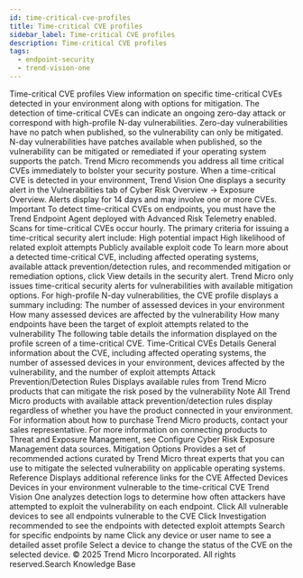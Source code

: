 ```yaml
---
id: time-critical-cve-profiles
title: Time-critical CVE profiles
sidebar_label: Time-critical CVE profiles
description: Time-critical CVE profiles
tags:
  - endpoint-security
  - trend-vision-one
---
```


 Time-critical CVE profiles View information on specific time-critical CVEs detected in your environment along with options for mitigation. The detection of time-critical CVEs can indicate an ongoing zero-day attack or correspond with high-profile N-day vulnerabilities. Zero-day vulnerabilities have no patch when published, so the vulnerability can only be mitigated. N-day vulnerabilities have patches available when published, so the vulnerability can be mitigated or remediated if your operating system supports the patch. Trend Micro recommends you address all time critical CVEs immediately to bolster your security posture. When a time-critical CVE is detected in your environment, Trend Vision One displays a security alert in the Vulnerabilities tab of Cyber Risk Overview → Exposure Overview. Alerts display for 14 days and may involve one or more CVEs. Important To detect time-critical CVEs on endpoints, you must have the Trend Endpoint Agent deployed with Advanced Risk Telemetry enabled. Scans for time-critical CVEs occur hourly. The primary criteria for issuing a time-critical security alert include: High potential impact High likelihood of related exploit attempts Publicly available exploit code To learn more about a detected time-critical CVE, including affected operating systems, available attack prevention/detection rules, and recommended mitigation or remediation options, click View details in the security alert. Trend Micro only issues time-critical security alerts for vulnerabilities with available mitigation options. For high-profile N-day vulnerabilities, the CVE profile displays a summary including: The number of assessed devices in your environment How many assessed devices are affected by the vulnerability How many endpoints have been the target of exploit attempts related to the vulnerability The following table details the information displayed on the profile screen of a time-critical CVE. Time-Critical CVEs Details General information about the CVE, including affected operating systems, the number of assessed devices in your environment, devices affected by the vulnerability, and the number of exploit attempts Attack Prevention/Detection Rules Displays available rules from Trend Micro products that can mitigate the risk posed by the vulnerability Note All Trend Micro products with available attack prevention/detection rules display regardless of whether you have the product connected in your environment. For information about how to purchase Trend Micro products, contact your sales representative. For more information on connecting products to Threat and Exposure Management, see Configure Cyber Risk Exposure Management data sources. Mitigation Options Provides a set of recommended actions curated by Trend Micro threat experts that you can use to mitigate the selected vulnerability on applicable operating systems. Reference Displays additional reference links for the CVE Affected Devices Devices in your environment vulnerable to the time-critical CVE Trend Vision One analyzes detection logs to determine how often attackers have attempted to exploit the vulnerability on each endpoint. Click All vulnerable devices to see all endpoints vulnerable to the CVE Click Investigation recommended to see the endpoints with detected exploit attempts Search for specific endpoints by name Click any device or user name to see a detailed asset profile Select a device to change the status of the CVE on the selected device. © 2025 Trend Micro Incorporated. All rights reserved.Search Knowledge Base